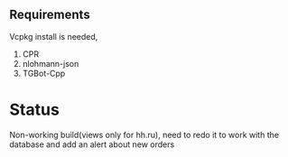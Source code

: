 ## Requirements
Vcpkg install is needed,
1) CPR
2) nlohmann-json
3) TGBot-Cpp

# Status
Non-working build(views only for hh.ru), need to redo it to work with the database and add an alert about new orders